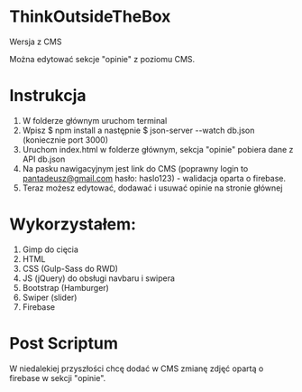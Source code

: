 # ThinkOutsideTheBox

Wersja z CMS

Można edytować sekcje "opinie" z poziomu CMS.

# Instrukcja

1. W folderze głównym uruchom terminal
2. Wpisz $ npm install a następnie $ json-server --watch db.json (koniecznie port 3000)
3. Uruchom index.html w folderze głównym, sekcja "opinie" pobiera dane z API db.json
4. Na pasku nawigacyjnym jest link do CMS (poprawny login to pantadeusz@gmail.com  hasło: haslo123) - walidacja oparta o firebase.
5. Teraz możesz edytować, dodawać i usuwać opinie na stronie głównej


# Wykorzystałem:

1. Gimp do cięcia
2. HTML
3. CSS (Gulp-Sass do RWD)
4. JS (jQuery) do obsługi navbaru i swipera
5. Bootstrap (Hamburger)
6. Swiper (slider)
7. Firebase

# Post Scriptum

W niedalekiej przyszłości chcę dodać w CMS zmianę zdjęć opartą o firebase w sekcji "opinie".

